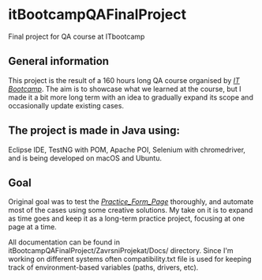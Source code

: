 # itBootcampQAFinalProject
Final project for QA course at ITbootcamp

## General information
This project is the result of a 160 hours long QA course organised by [_IT Bootcamp_](https://itbootcamp.rs/course/testiranje-softvera-qa/).
The aim is to showcase what we learned at the course, but I made it a bit more long term with an idea to gradually expand its scope and occasionally update existing cases.

## The project is made in Java using:
  Eclipse IDE,
  TestNG with POM,
  Apache POI,
  Selenium with chromedriver,
  and is being developed on macOS and Ubuntu.
  
## Goal  
Original goal was to test the [_Practice_Form_Page_](https://demoqa.com/automation-practice-form) thoroughly, and automate most of the cases using some creative solutions. 
My take on it is to expand as time goes and keep it as a long-term practice project, focusing at one page at a time.
 
All documentation can be found in itBootcampQAFinalProject/ZavrsniProjekat/Docs/ directory.
Since I'm working on different systems often compatibility.txt file is used for keeping track of environment-based variables (paths, drivers, etc).
